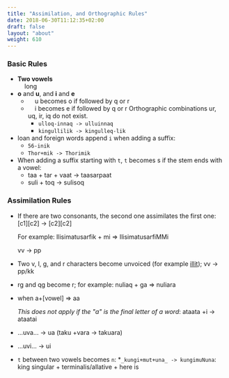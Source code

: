 ```yaml
---
title: "Assimilation, and Orthographic Rules"
date: 2018-06-30T11:12:35+02:00
draft: false
layout: "about"
weight: 610
---
```

### Basic Rules

* **Two vowels**  
&nbsp;&nbsp;&nbsp;&nbsp;long
* **o** and **u**, and **i** and **e**
   * &nbsp;&nbsp;&nbsp;&nbsp;u becomes o if followed by q or r
   * &nbsp;&nbsp;&nbsp;&nbsp;i becomes e if followed by q or r
    Orthographic combinations ur, uq, ir, iq do not exist.
     * `ulloq-innaq -> ulluinnaq`
     * `kingullilik -> kingulleq-lik`
* loan and foreign words append `i` when adding a suffix:
  * `56-inik`
  * `Thor+mik -> Thorimik`
* When adding a suffix starting with `t`, `t` becomes s if the stem ends with a vowel:
  * taa + tar + vaat -> taasarpaat
  * suli + toq -> sulisoq 


### Assimilation Rules
*   If there are two consonants, the second one assimilates the first one: \[c1\]\[c2\] -> \[c2\]\[c2\]
    
    For example: Ilisimatusarfik + mi => IlisimatusarfiMMi
    
    vv -> pp
*   Two v, l, g, and r characters become unvoiced (for example [illit](pronunciation.html)); vv -> pp/kk
*   rg and qg become r; for example: nuliaq + ga => nuliara
*   when a+\[vowel\] => aa
    
    _This does not apply if the "a" is the final letter of a word_: ataata +i -> ataatai
* ...uva... -> ua (taku +vara -&gt; takuara)
* ...uvi... -> ui 
* `t` between two vowels becomes `n`:
  *`_kungi+mut+una_ -> kungimuNuna`:  king singular + terminalis/allative + here is